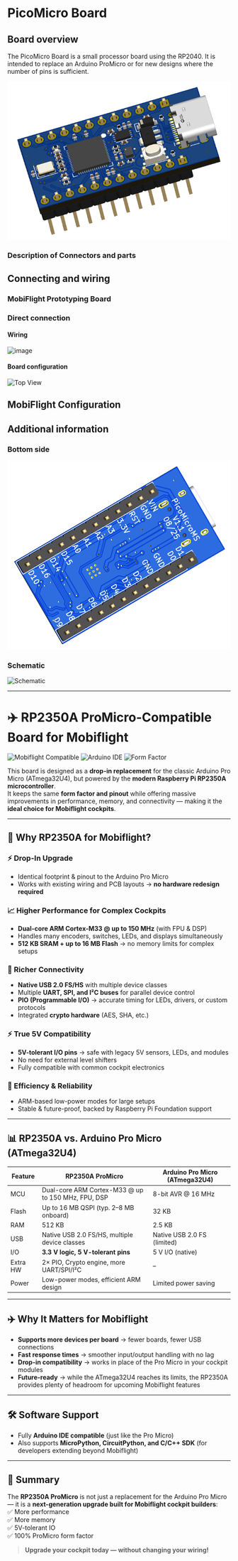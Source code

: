 # PicoMicro Board

## Board overview
The PicoMicro Board is a small processor board using the RP2040.
It is intended to replace an Arduino ProMicro or for new designs where the number of pins is sufficient.


![Top View](promicro-top.png)


### Description of Connectors and parts


## Connecting and wiring


### MobiFlight Prototyping Board

### Direct connection

#### Wiring

![image](wiring-diagram.png)

#### Board configuration

![Top View](board-configuration.png)

## MobiFlight Configuration

## Additional information

### Bottom side
![Top View](promicro-bottom.png)

### Schematic
![Schematic](schematic.png)

---------------------------------------------------------------------------------------------

# ✈️ RP2350A ProMicro-Compatible Board for Mobiflight

![Mobiflight Compatible](./assets/mobiflight-badge.svg)
![Arduino IDE](https://img.shields.io/badge/Arduino_IDE-Supported-success?style=flat-square)
![Form Factor](https://img.shields.io/badge/Form_Factor-ProMicro-green?style=flat-square)

This board is designed as a **drop-in replacement** for the classic Arduino Pro Micro (ATmega32U4), but powered by the **modern Raspberry Pi RP2350A microcontroller**.  
It keeps the same **form factor and pinout** while offering massive improvements in performance, memory, and connectivity — making it the **ideal choice for Mobiflight cockpits**.

---

## 🚀 Why RP2350A for Mobiflight?

### ⚡ Drop-In Upgrade
- Identical footprint & pinout to the Arduino Pro Micro  
- Works with existing wiring and PCB layouts → **no hardware redesign required**

### 📈 Higher Performance for Complex Cockpits
- **Dual-core ARM Cortex-M33 @ up to 150 MHz** (with FPU & DSP)  
- Handles many encoders, switches, LEDs, and displays simultaneously  
- **512 KB SRAM + up to 16 MB Flash** → no memory limits for complex setups

### 🔌 Richer Connectivity
- **Native USB 2.0 FS/HS** with multiple device classes  
- Multiple **UART, SPI, and I²C buses** for parallel device control  
- **PIO (Programmable I/O)** → accurate timing for LEDs, drivers, or custom protocols  
- Integrated **crypto hardware** (AES, SHA, etc.)

### ⚡ True 5V Compatibility
- **5V-tolerant I/O pins** → safe with legacy 5V sensors, LEDs, and modules  
- No need for external level shifters  
- Fully compatible with common cockpit electronics

### 🔋 Efficiency & Reliability
- ARM-based low-power modes for large setups  
- Stable & future-proof, backed by Raspberry Pi Foundation support

---

## 📊 RP2350A vs. Arduino Pro Micro (ATmega32U4)

| Feature  | RP2350A ProMicro                          | Arduino Pro Micro (ATmega32U4) |
|----------|-------------------------------------------|--------------------------------|
| MCU      | Dual-core ARM Cortex-M33 @ up to 150 MHz, FPU, DSP | 8-bit AVR @ 16 MHz |
| Flash    | Up to 16 MB QSPI (typ. 2–8 MB onboard)    | 32 KB |
| RAM      | 512 KB                                    | 2.5 KB |
| USB      | Native USB 2.0 FS/HS, multiple device classes | Native USB 2.0 FS (limited) |
| I/O      | **3.3 V logic, 5 V-tolerant pins**        | 5 V I/O (native) |
| Extra HW | 2× PIO, Crypto engine, more UART/SPI/I²C | – |
| Power    | Low-power modes, efficient ARM design     | Limited power saving |

---

## ✈️ Why It Matters for Mobiflight
- **Supports more devices per board** → fewer boards, fewer USB connections  
- **Fast response times** → smoother input/output handling with no lag  
- **Drop-in compatibility** → works in place of the Pro Micro in your cockpit modules  
- **Future-ready** → while the ATmega32U4 reaches its limits, the RP2350A provides plenty of headroom for upcoming Mobiflight features  

---

## 🛠 Software Support
- Fully **Arduino IDE compatible** (just like the Pro Micro)  
- Also supports **MicroPython, CircuitPython, and C/C++ SDK** (for developers extending beyond Mobiflight)

---

## 📌 Summary
The **RP2350A ProMicro** is not just a replacement for the Arduino Pro Micro — it is a **next-generation upgrade built for Mobiflight cockpit builders**:  
✅ More performance  
✅ More memory  
✅ 5V-tolerant IO  
✅ 100% ProMicro form factor  

> **Upgrade your cockpit today — without changing your wiring!**
